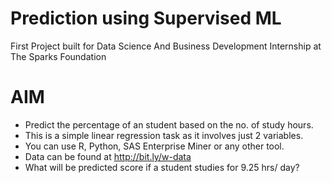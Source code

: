 # Prediction using Supervised ML
 First Project built for Data Science And Business Development Internship at The Sparks Foundation

# AIM
- Predict the percentage of an student based on the no. of study hours.
- This is a simple linear regression task as it involves just 2 variables.
- You can use R, Python, SAS Enterprise Miner or any other tool.
- Data can be found at http://bit.ly/w-data 
- What will be predicted score if a student studies for 9.25 hrs/ day?


